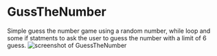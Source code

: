 # GussTheNumber
Simple guess the number game
using a random number, while loop and some if statments to 
ask the user to guess the number with a limit of 6 guess. 
![screenshot of GuessTheNumber](https://github.com/OnlyEngineer/GussTheNumber/edit/main/Screenshotfrom2022-05-0507-37-44.png?raw=true)
